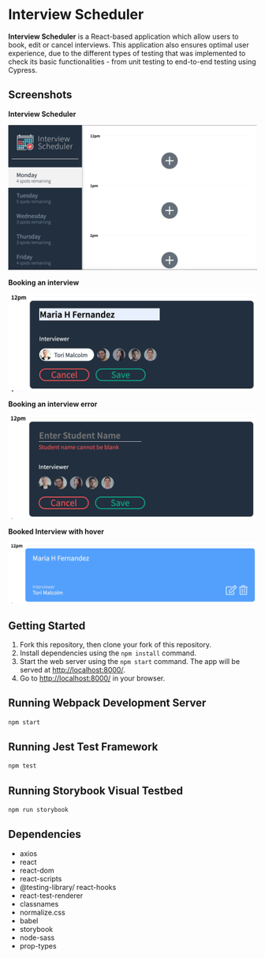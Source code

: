 # Interview Scheduler

**Interview Scheduler** is a React-based application which allow users to book, edit or cancel interviews. This application also ensures optimal user experience, due to the different types of testing that was implemented to check its basic functionalities - from unit testing to end-to-end testing using Cypress.

## Screenshots

**Interview Scheduler**

!["Interview Scheduler"](https://github.com/mariahfernnn/scheduler/blob/master/docs/interview-scheduler.png?raw=true)

**Booking an interview**

!["Booking an interview"](https://github.com/mariahfernnn/scheduler/blob/master/docs/booking-interview.png?raw=true)

**Booking an interview error**

!["Booking an interview Error"](https://github.com/mariahfernnn/scheduler/blob/master/docs/booking-interview-error.png?raw=true)

**Booked Interview with hover**

!["Booked Interview with hover"](https://github.com/mariahfernnn/scheduler/blob/master/docs/booked-interview-hover-on.png?raw=true)

## Getting Started

1. Fork this repository, then clone your fork of this repository.
2. Install dependencies using the `npm install` command.
3. Start the web server using the `npm start` command. The app will be served at <http://localhost:8000/>.
4. Go to <http://localhost:8000/> in your browser.

## Running Webpack Development Server

```sh
npm start
```

## Running Jest Test Framework

```sh
npm test
```

## Running Storybook Visual Testbed

```sh
npm run storybook
```

## Dependencies

- axios
- react
- react-dom
- react-scripts
- @testing-library/ react-hooks
- react-test-renderer
- classnames
- normalize.css
- babel
- storybook
- node-sass
- prop-types
